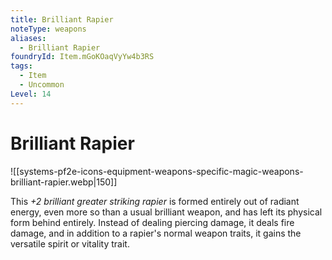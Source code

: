 ```yaml
---
title: Brilliant Rapier
noteType: weapons
aliases:
  - Brilliant Rapier
foundryId: Item.mGoKOaqVyYw4b3RS
tags:
  - Item
  - Uncommon
Level: 14
---
```


# Brilliant Rapier
![[systems-pf2e-icons-equipment-weapons-specific-magic-weapons-brilliant-rapier.webp|150]]

This _+2 brilliant greater striking rapier_ is formed entirely out of radiant energy, even more so than a usual brilliant weapon, and has left its physical form behind entirely. Instead of dealing piercing damage, it deals fire damage, and in addition to a rapier's normal weapon traits, it gains the versatile spirit or vitality trait.

